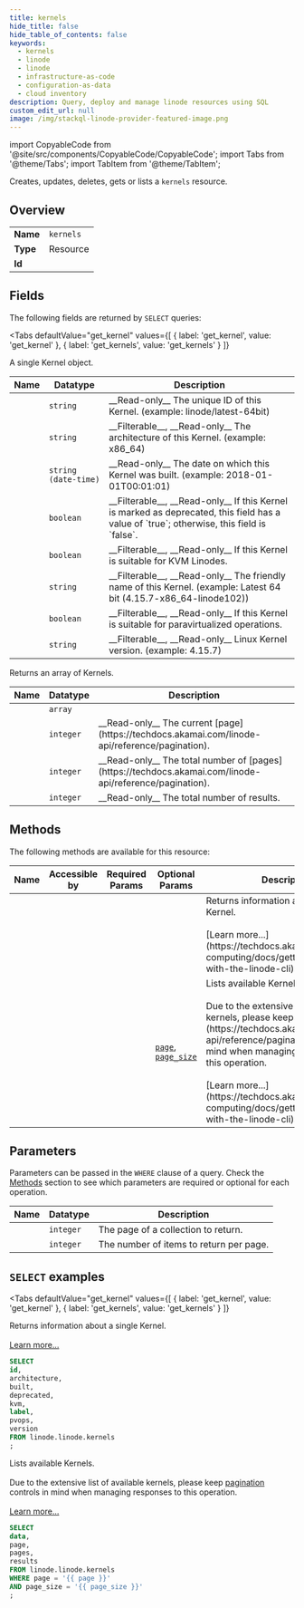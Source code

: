```yaml
--- 
title: kernels
hide_title: false
hide_table_of_contents: false
keywords:
  - kernels
  - linode
  - linode
  - infrastructure-as-code
  - configuration-as-data
  - cloud inventory
description: Query, deploy and manage linode resources using SQL
custom_edit_url: null
image: /img/stackql-linode-provider-featured-image.png
---
```


import CopyableCode from '@site/src/components/CopyableCode/CopyableCode';
import Tabs from '@theme/Tabs';
import TabItem from '@theme/TabItem';

Creates, updates, deletes, gets or lists a <code>kernels</code> resource.

## Overview
<table><tbody>
<tr><td><b>Name</b></td><td><code>kernels</code></td></tr>
<tr><td><b>Type</b></td><td>Resource</td></tr>
<tr><td><b>Id</b></td><td><CopyableCode code="linode.linode.kernels" /></td></tr>
</tbody></table>

## Fields

The following fields are returned by `SELECT` queries:

<Tabs
    defaultValue="get_kernel"
    values={[
        { label: 'get_kernel', value: 'get_kernel' },
        { label: 'get_kernels', value: 'get_kernels' }
    ]}
>
<TabItem value="get_kernel">

A single Kernel object.

<table>
<thead>
    <tr>
    <th>Name</th>
    <th>Datatype</th>
    <th>Description</th>
    </tr>
</thead>
<tbody>
<tr>
    <td><CopyableCode code="id" /></td>
    <td><code>string</code></td>
    <td>__Read-only__ The unique ID of this Kernel. (example: linode/latest-64bit)</td>
</tr>
<tr>
    <td><CopyableCode code="architecture" /></td>
    <td><code>string</code></td>
    <td>__Filterable__, __Read-only__ The architecture of this Kernel. (example: x86_64)</td>
</tr>
<tr>
    <td><CopyableCode code="built" /></td>
    <td><code>string (date-time)</code></td>
    <td>__Read-only__ The date on which this Kernel was built. (example: 2018-01-01T00:01:01)</td>
</tr>
<tr>
    <td><CopyableCode code="deprecated" /></td>
    <td><code>boolean</code></td>
    <td>__Filterable__, __Read-only__ If this Kernel is marked as deprecated, this field has a value of `true`; otherwise, this field is `false`.</td>
</tr>
<tr>
    <td><CopyableCode code="kvm" /></td>
    <td><code>boolean</code></td>
    <td>__Filterable__, __Read-only__ If this Kernel is suitable for KVM Linodes.</td>
</tr>
<tr>
    <td><CopyableCode code="label" /></td>
    <td><code>string</code></td>
    <td>__Filterable__, __Read-only__ The friendly name of this Kernel. (example: Latest 64 bit (4.15.7-x86_64-linode102))</td>
</tr>
<tr>
    <td><CopyableCode code="pvops" /></td>
    <td><code>boolean</code></td>
    <td>__Filterable__, __Read-only__ If this Kernel is suitable for paravirtualized operations.</td>
</tr>
<tr>
    <td><CopyableCode code="version" /></td>
    <td><code>string</code></td>
    <td>__Filterable__, __Read-only__ Linux Kernel version. (example: 4.15.7)</td>
</tr>
</tbody>
</table>
</TabItem>
<TabItem value="get_kernels">

Returns an array of Kernels.

<table>
<thead>
    <tr>
    <th>Name</th>
    <th>Datatype</th>
    <th>Description</th>
    </tr>
</thead>
<tbody>
<tr>
    <td><CopyableCode code="data" /></td>
    <td><code>array</code></td>
    <td></td>
</tr>
<tr>
    <td><CopyableCode code="page" /></td>
    <td><code>integer</code></td>
    <td>__Read-only__ The current [page](https://techdocs.akamai.com/linode-api/reference/pagination).</td>
</tr>
<tr>
    <td><CopyableCode code="pages" /></td>
    <td><code>integer</code></td>
    <td>__Read-only__ The total number of [pages](https://techdocs.akamai.com/linode-api/reference/pagination).</td>
</tr>
<tr>
    <td><CopyableCode code="results" /></td>
    <td><code>integer</code></td>
    <td>__Read-only__ The total number of results.</td>
</tr>
</tbody>
</table>
</TabItem>
</Tabs>

## Methods

The following methods are available for this resource:

<table>
<thead>
    <tr>
    <th>Name</th>
    <th>Accessible by</th>
    <th>Required Params</th>
    <th>Optional Params</th>
    <th>Description</th>
    </tr>
</thead>
<tbody>
<tr>
    <td><a href="#get_kernel"><CopyableCode code="get_kernel" /></a></td>
    <td><CopyableCode code="select" /></td>
    <td></td>
    <td></td>
    <td>Returns information about a single Kernel.<br /><br />[Learn more...](https://techdocs.akamai.com/cloud-computing/docs/getting-started-with-the-linode-cli)</td>
</tr>
<tr>
    <td><a href="#get_kernels"><CopyableCode code="get_kernels" /></a></td>
    <td><CopyableCode code="select" /></td>
    <td></td>
    <td><a href="#parameter-page"><code>page</code></a>, <a href="#parameter-page_size"><code>page_size</code></a></td>
    <td>Lists available Kernels.<br /><br />Due to the extensive list of available kernels, please keep [pagination](https://techdocs.akamai.com/linode-api/reference/pagination) controls in mind when managing responses to this operation.<br /><br />[Learn more...](https://techdocs.akamai.com/cloud-computing/docs/getting-started-with-the-linode-cli)</td>
</tr>
</tbody>
</table>

## Parameters

Parameters can be passed in the `WHERE` clause of a query. Check the [Methods](#methods) section to see which parameters are required or optional for each operation.

<table>
<thead>
    <tr>
    <th>Name</th>
    <th>Datatype</th>
    <th>Description</th>
    </tr>
</thead>
<tbody>
<tr id="parameter-page">
    <td><CopyableCode code="page" /></td>
    <td><code>integer</code></td>
    <td>The page of a collection to return.</td>
</tr>
<tr id="parameter-page_size">
    <td><CopyableCode code="page_size" /></td>
    <td><code>integer</code></td>
    <td>The number of items to return per page.</td>
</tr>
</tbody>
</table>

## `SELECT` examples

<Tabs
    defaultValue="get_kernel"
    values={[
        { label: 'get_kernel', value: 'get_kernel' },
        { label: 'get_kernels', value: 'get_kernels' }
    ]}
>
<TabItem value="get_kernel">

Returns information about a single Kernel.<br /><br />[Learn more...](https://techdocs.akamai.com/cloud-computing/docs/getting-started-with-the-linode-cli)

```sql
SELECT
id,
architecture,
built,
deprecated,
kvm,
label,
pvops,
version
FROM linode.linode.kernels
;
```
</TabItem>
<TabItem value="get_kernels">

Lists available Kernels.<br /><br />Due to the extensive list of available kernels, please keep [pagination](https://techdocs.akamai.com/linode-api/reference/pagination) controls in mind when managing responses to this operation.<br /><br />[Learn more...](https://techdocs.akamai.com/cloud-computing/docs/getting-started-with-the-linode-cli)

```sql
SELECT
data,
page,
pages,
results
FROM linode.linode.kernels
WHERE page = '{{ page }}'
AND page_size = '{{ page_size }}'
;
```
</TabItem>
</Tabs>
